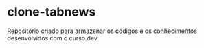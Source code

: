# clone-tabnews
Repositório criado para armazenar os códigos e os conhecimentos desenvolvidos com o curso.dev.
